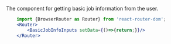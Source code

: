 The component for getting basic job information from the user.

```jsx
    import {BrowserRouter as Router} from 'react-router-dom';
    <Router>
        <BasicJobInfoInputs setData={()=>{return;}}/>
    </Router>
```